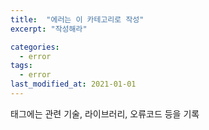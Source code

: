 ```yaml
---
title:  "에러는 이 카테고리로 작성"
excerpt: "작성해라"

categories:
  - error
tags:
  - error
last_modified_at: 2021-01-01
---
```


태그에는 관련 기술, 라이브러리, 오류코드 등을 기록 